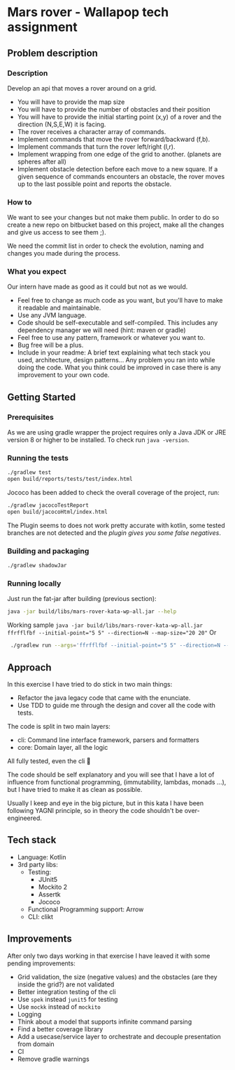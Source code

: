 # Mars rover - Wallapop tech assignment

## Problem description

### Description

Develop an api that moves a rover around on a grid.

- You will have to provide the map size
- You will have to provide the number of obstacles and their position
- You will have to provide the initial starting point (x,y) of a rover and the direction (N,S,E,W) it is facing.
- The rover receives a character array of commands.
- Implement commands that move the rover forward/backward (f,b).
- Implement commands that turn the rover left/right (l,r).
- Implement wrapping from one edge of the grid to another. (planets are spheres after all)
- Implement obstacle detection before each move to a new square. If a given sequence of commands encounters an obstacle, the rover moves up to the last possible point and reports the obstacle.

### How to
We want to see your changes but not make them public. In order to do so create a new repo on bitbucket based on this project, make all the changes and give us access to see them ;).

We need the commit list in order to check the evolution, naming and changes you made during the process.

### What you expect
Our intern have made as good as it could but not as we would. 

- Feel free to change as much code as you want, but you'll have to make it readable and maintainable.
- Use any JVM language.
- Code should be self-executable and self-compiled. This includes any dependency manager we will need (hint: maven or gradle)
- Feel free to use any pattern, framework or whatever you want to.
- Bug free will be a plus.
- Include in your readme:
  A brief text explaining what tech stack you used, architecture, design patterns...
  Any problem you ran into while doing the code.
  What you think could be improved in case there is any improvement to your own code.
  
## Getting Started

### Prerequisites

As we are using gradle wrapper the project requires only a Java JDK or JRE version 8 or higher to be installed.
To check run `java -version`.

### Running the tests
 
```bash
./gradlew test
open build/reports/tests/test/index.html
```
Jococo has been added to check the overall coverage of the project, run:
```bash
./gradlew jacocoTestReport
open build/jacocoHtml/index.html
```
The Plugin seems to does not work pretty accurate with kotlin, some tested branches are not detected and
the *plugin gives you some false negatives*. 

### Building and packaging

```bash
./gradlew shadowJar
```

### Running locally

Just run the fat-jar after building (previous section):
```bash
java -jar build/libs/mars-rover-kata-wp-all.jar --help
```
Working sample 
`java -jar build/libs/mars-rover-kata-wp-all.jar ffrfflfbf --initial-point="5 5" --direction=N --map-size="20 20"`
Or
```bash
 ./gradlew run --args='ffrfflfbf --initial-point="5 5" --direction=N --map-size="20 20"'
```

## Approach

In this exercise I have tried to do stick in two main things:
- Refactor the java legacy code that came with the enunciate.
- Use TDD to guide me through the design and cover all the code with tests.

The code is split in two main layers:

- cli: Command line interface framework, parsers and formatters
- core: Domain layer, all the logic

All fully tested, even the cli 🤘

The code should be self explanatory and you will see that I have a lot of influence from functional programming, 
(immutability, lambdas, monads ...), but I have tried to make it as clean as possible.

Usually I keep and eye in the big picture, but in this kata I have been following YAGNI principle, so in theory the code
shouldn't be over-engineered.


## Tech stack

- Language: Kotlin
- 3rd party libs:
    - Testing:
        - JUnit5
        - Mockito 2
        - Assertk
        - Jococo
    - Functional Programming support: Arrow
    - CLI: clikt
    
## Improvements

After only two days working in that exercise I have leaved it with some pending improvements:

- Grid validation, the size (negative values) and the obstacles (are they inside the grid?) are not validated
- Better integration testing of the cli
- Use `spek` instead `junit5` for testing
- Use `mockk` instead of `mockito`
- Logging
- Think about a model that supports infinite command parsing
- Find a better coverage library
- Add a usecase/service layer to orchestrate and decouple presentation from domain 
- CI 
- Remove gradle warnings



